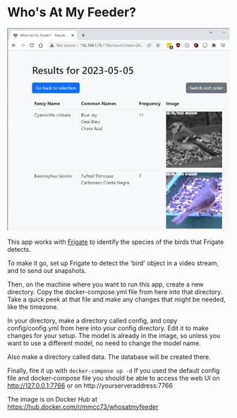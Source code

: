 # Who's At My Feeder?

![screenshot](screenshot.jpg)

This app works with [Frigate](https://frigate.video/) to identify the species of
the birds that Frigate detects.

To make it go, set up Frigate to detect the 'bird' object in a video stream, and
to send out snapshots. 

Then, on the machine where you want to run this app, create a new directory. Copy
the docker-compose.yml file from here into that directory. Take a quick peek
at that file and make any changes that might be needed, like the timezone.

In your directory, make a directory called config, and copy config/config.yml from here
into your config directory. Edit it to make changes for your setup. The model is already
in the image, so unless you want to use a different model, no need to change the
model name.

Also make a directory called data. The database will be created there.

Finally, fire it up with `docker-compose up -d` If you used the default config file
and docker-compose file you should be able to access the web UI on http://127.0.0.1:7766
or on http://yourserveraddress:7766

The image is on Docker Hub at https://hub.docker.com/r/mmcc73/whosatmyfeeder